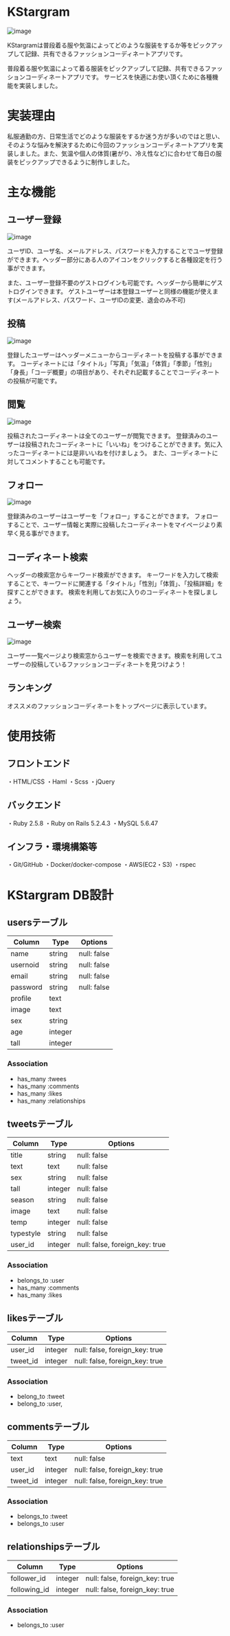 # KStargram
![image](https://user-images.githubusercontent.com/60535810/84731315-71c64180-afd3-11ea-8af2-d13240b062c6.png)

KStargramは普段着る服や気温によってどのような服装をするか等をピックアップして記録、共有できるファッションコーディネートアプリです。

普段着る服や気温によって着る服装をピックアップして記録、共有できるファッションコーディネートアプリです。
サービスを快適にお使い頂くために各種機能を実装しました。 

# 実装理由
私服通勤の方、日常生活でどのような服装をするか迷う方が多いのではと思い、そのような悩みを解決するために今回のファッションコーディネートアプリを実装しました。また、気温や個人の体質(暑がり、冷え性など)に合わせて毎日の服装をピックアップできるように制作しました。


# 主な機能
## ユーザー登録
![image](https://user-images.githubusercontent.com/60535810/84731992-7986e580-afd5-11ea-83a2-d33ef51d8070.png)

ユーザID、ユーザ名、メールアドレス、パスワードを入力することでユーザ登録ができます。ヘッダー部分にある人のアイコンをクリックすると各種設定を行う事ができます。

また、ユーザー登録不要のゲストログインも可能です。ヘッダーから簡単にゲストログインできます。 ゲストユーザーは本登録ユーザーと同様の機能が使えます(メールアドレス、パスワード、ユーザIDの変更、退会のみ不可)

## 投稿

![image](https://user-images.githubusercontent.com/60535810/84732345-69233a80-afd6-11ea-9c17-5b4d855a80c4.png)

登録したユーザーはヘッダーメニューからコーディネートを投稿する事ができます。 コーディネートには「タイトル」「写真」「気温」「体質」「季節」「性別」「身長」「コーデ概要」の項目があり、それぞれ記載することでコーディネートの投稿が可能です。 

## 閲覧

![image](https://user-images.githubusercontent.com/60535810/84732647-2ca40e80-afd7-11ea-9043-fb64ae2a28a4.png)

投稿されたコーディネートは全てのユーザーが閲覧できます。 登録済みのユーザーは投稿されたコーディネートに「いいね」をつけることができます。気に入ったコーディネートには是非いいねを付けましょう。 また、コーディネートに対してコメントすることも可能です。

## フォロー
![image](https://user-images.githubusercontent.com/60535810/84733030-21051780-afd8-11ea-9959-ad6b3a315ba1.png)

登録済みのユーザーはユーザーを「フォロー」することができます。 フォローすることで、ユーザー情報と実際に投稿したコーディネートをマイページより素早く見る事ができます。

## コーディネート検索

ヘッダーの検索窓からキーワード検索ができます。 キーワードを入力して検索することで、キーワードに関連する「タイトル」「性別」「体質」、「投稿詳細」を探すことができます。 検索を利用してお気に入りのコーディネートを探しましょう。

## ユーザー検索

![image](https://user-images.githubusercontent.com/60535810/84733245-ad173f00-afd8-11ea-9764-648afcc84f87.png)

ユーザー一覧ページより検索窓からユーザーを検索できます。検索を利用してユーザーの投稿しているファッションコーディネートを見つけよう！

## ランキング

オススメのファッションコーディネートをトップページに表示しています。

# 使用技術
## フロントエンド
・HTML/CSS
・Haml
・Scss
・jQuery

## バックエンド
・Ruby 2.5.8
・Ruby on Rails 5.2.4.3
・MySQL 5.6.47

## インフラ・環境構築等
・Git/GitHub
・Docker/docker-compose
・AWS(EC2・S3)
・rspec

# KStargram DB設計
## usersテーブル
|Column|Type|Options|
|------|----|-------|
|name|string|null: false|
|usernoid|string|null: false|
|email|string|null: false|
|password|string|null: false|
|profile|text||
|image|text||
|sex|string||
|age|integer||
|tall|integer||

### Association
- has_many :twees
- has_many :comments
- has_many :likes
- has_many :relationships

## tweetsテーブル
|Column|Type|Options|
|------|----|-------|
|title|string|null: false|
|text|text|null: false|
|sex|string|null: false|
|tall|integer|null: false|
|season|string|null: false|
|image|text|null: false|
|temp|integer|null: false|
|typestyle|string|null: false|
|user_id|integer|null: false, foreign_key: true|
### Association
- belongs_to :user
- has_many :comments
- has_many :likes

## likesテーブル
|Column|Type|Options|
|------|----|-------|
|user_id|integer|null: false, foreign_key: true|
|tweet_id|integer|null: false, foreign_key: true|
### Association
- belong_to :tweet
- belong_to :user,  

## commentsテーブル
|Column|Type|Options|
|------|----|-------|
|text|text|null: false|
|user_id|integer|null: false, foreign_key: true|
|tweet_id|integer|null: false, foreign_key: true|
### Association
- belongs_to :tweet
- belongs_to :user

## relationshipsテーブル
|Column|Type|Options|
|------|----|-------|
|follower_id|integer|null: false, foreign_key: true|
|following_id|integer|null: false, foreign_key: true|
### Association
- belongs_to :user
